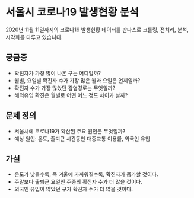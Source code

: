 # 서울시 코로나19 발생현황 분석
2020년 11월 11일까지의 코로나19 발생현황 데이터를 판다스로 크롤링, 전처리, 분석, 시각화를 다루고 있습니다.
## 궁금증 
* 확진자가 가장 많이 나온 구는 어디일까?
* 월별, 요일별 확진자 수가 가장 많은 월과 요일은 언제일까?
* 확진자 수가 가장 많았던 감염경로는 무엇일까?
* 해외유입 확진은 월별로 어떤 어느 정도 차이가 날까?

## 문제 정의
* 서울시에 코로나19가 확산된 주요 원인은 무엇일까?
* 예상 원인: 온도, 출퇴근 시간동안 대중교통 이용률, 외국인 유입

## 가설
* 온도가 낮을수록, 즉 겨울에 가까워질수록, 확진자가 증가할 것이다.
* 주말보다 출퇴근 요일인 주중의 확진자 수가 더 많을 것이다.
* 외국인 유입이 많았던 구가 확진자 수가 더 많을 것이다.
